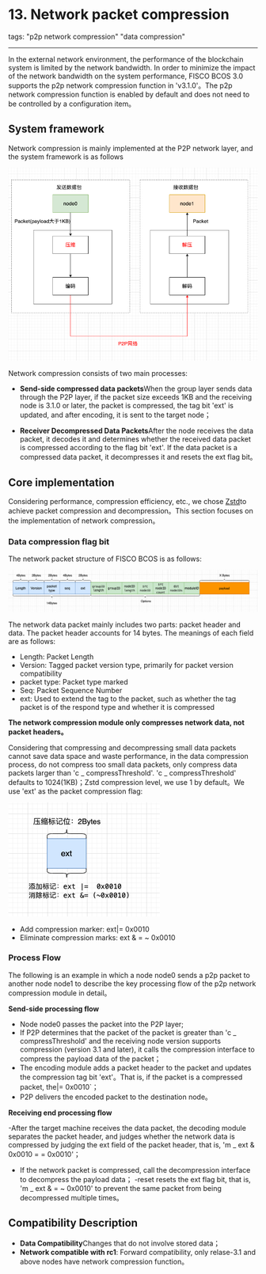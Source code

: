 # 13. Network packet compression

tags: "p2p network compression" "data compression"

----

In the external network environment, the performance of the blockchain system is limited by the network bandwidth. In order to minimize the impact of the network bandwidth on the system performance, FISCO BCOS 3.0 supports the p2p network compression function in 'v3.1.0'。The p2p network compression function is enabled by default and does not need to be controlled by a configuration item。

## System framework

Network compression is mainly implemented at the P2P network layer, and the system framework is as follows

![](../../images/design/compress_architecture.png)

Network compression consists of two main processes:

- **Send-side compressed data packets**When the group layer sends data through the P2P layer, if the packet size exceeds 1KB and the receiving node is 3.1.0 or later, the packet is compressed, the tag bit 'ext' is updated, and after encoding, it is sent to the target node；

- **Receiver Decompressed Data Packets**After the node receives the data packet, it decodes it and determines whether the received data packet is compressed according to the flag bit 'ext'. If the data packet is a compressed data packet, it decompresses it and resets the ext flag bit。

## Core implementation

Considering performance, compression efficiency, etc., we chose [Zstd](https://github.com/facebook/zstd)to achieve packet compression and decompression。This section focuses on the implementation of network compression。

### Data compression flag bit

The network packet structure of FISCO BCOS is as follows:

![](../../images/design/p2p_packet_structure.png)

The network data packet mainly includes two parts: packet header and data. The packet header accounts for 14 bytes. The meanings of each field are as follows:

- Length: Packet Length
- Version: Tagged packet version type, primarily for packet version compatibility
- packet type: Packet type marked
- Seq: Packet Sequence Number
- ext: Used to extend the tag to the packet, such as whether the tag packet is of the respond type and whether it is compressed

**The network compression module only compresses network data, not packet headers。**

Considering that compressing and decompressing small data packets cannot save data space and waste performance, in the data compression process, do not compress too small data packets, only compress data packets larger than 'c _ compressThreshold'. 'c _ compressThreshold' defaults to 1024(1KB)；Zstd compression level, we use 1 by default。We use 'ext' as the packet compression flag:

![](../../images/design/compress_flag.png)

- Add compression marker: ext|=  0x0010
- Eliminate compression marks: ext & = ~ 0x0010

### Process Flow

The following is an example in which a node node0 sends a p2p packet to another node node1 to describe the key processing flow of the p2p network compression module in detail。

**Send-side processing flow**

- Node node0 passes the packet into the P2P layer;
- If P2P determines that the packet of the packet is greater than 'c _ compressThreshold' and the receiving node version supports compression (version 3.1 and later), it calls the compression interface to compress the payload data of the packet；
- The encoding module adds a packet header to the packet and updates the compression tag bit 'ext'。That is, if the packet is a compressed packet, the|=  0x0010`；
- P2P delivers the encoded packet to the destination node。

**Receiving end processing flow**

-After the target machine receives the data packet, the decoding module separates the packet header, and judges whether the network data is compressed by judging the ext field of the packet header, that is, 'm _ ext & 0x0010 = = 0x0010'；
- If the network packet is compressed, call the decompression interface to decompress the payload data；
-reset resets the ext flag bit, that is, 'm _ ext & = ~ 0x0010' to prevent the same packet from being decompressed multiple times。

## Compatibility Description

- **Data Compatibility**Changes that do not involve stored data；
- **Network compatible with rc1**: Forward compatibility, only relase-3.1 and above nodes have network compression function。
